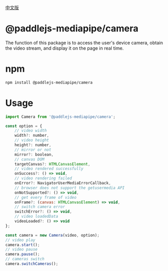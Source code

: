 [中文版](./README_cn.md)

# @paddlejs-mediapipe/camera
The function of this package is to access the user's device camera, obtain the video stream, and display it on the page in real time.

# npm

```bash
npm install @paddlejs-mediapipe/camera
```

# Usage

```javascript
import Camera from '@paddlejs-mediapipe/camera';

const option = {
    // video width
    width?: number,
    // video height
    height?: number,
    // mirror or not
    mirror?: boolean,
    // canvas DOM
    targetCanvas?: HTMLCanvasElement,
    // video rendered successfully
    onSuccess?: () => void,
    // video rendering failed
    onError?: NavigatorUserMediaErrorCallback,
    // browser does not support the getusermedia API
    onNotSupported?: () => void,
    // get every frame of video
    onFrame?: (canvas: HTMLCanvasElement) => void,
    // switch camera error
    switchError?: () => void,
    // video loadedData
    videoLoaded?: () => void
};

const camera = new Camera(video, option);
// video play
camera.start();
// video pause
camera.pause();
// cameras switch
camera.switchCameras();
```
